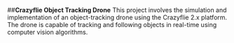 ##**Crazyflie Object Tracking Drone**
This project involves the simulation and implementation of an object-tracking drone using the Crazyflie 2.x platform. The drone is capable of tracking and following objects in real-time using computer vision algorithms.
